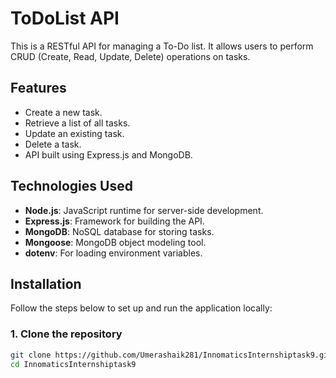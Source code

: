 # ToDoList API

This is a RESTful API for managing a To-Do list. It allows users to perform CRUD (Create, Read, Update, Delete) operations on tasks.

## Features

- Create a new task.
- Retrieve a list of all tasks.
- Update an existing task.
- Delete a task.
- API built using Express.js and MongoDB.

## Technologies Used

- **Node.js**: JavaScript runtime for server-side development.
- **Express.js**: Framework for building the API.
- **MongoDB**: NoSQL database for storing tasks.
- **Mongoose**: MongoDB object modeling tool.
- **dotenv**: For loading environment variables.

## Installation

Follow the steps below to set up and run the application locally:

### 1. Clone the repository

```bash
git clone https://github.com/Umerashaik281/InnomaticsInternshiptask9.git
cd InnomaticsInternshiptask9
